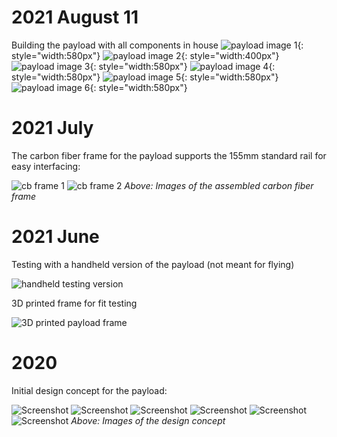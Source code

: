 
# 2021 August 11

Building the payload with all components in house
![payload image 1](img/payload_build1.png){: style="width:580px"}
![payload image 2](img/payload_build2.png){: style="width:400px"}
![payload image 3](img/payload_build3.png){: style="width:580px"}
![payload image 4](img/payload_build4.png){: style="width:580px"}
![payload image 5](img/payload_build5.png){: style="width:580px"}
![payload image 6](img/payload_build6.png){: style="width:580px"}

# 2021 July

The carbon fiber frame for the payload supports the 155mm standard rail for easy interfacing:

![cb frame 1](img/cb2.jpg)
![cb frame 2](img/cb3.jpg)
*Above: Images of the assembled carbon fiber frame*

# 2021 June

Testing with a handheld version of the payload (not meant for flying)

![handheld testing version](img/handheld1.png)

3D printed frame for fit testing

![3D printed payload frame](img/payload_3d_printed.png)

# 2020

Initial design concept for the payload:

![Screenshot](img/rev1a.png)
![Screenshot](img/rev1b.png)
![Screenshot](img/rev1c.png)
![Screenshot](img/rev1d.png)
![Screenshot](img/rev1e.png)
![Screenshot](img/rev1f.png)
*Above: Images of the design concept*